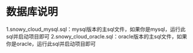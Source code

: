 # 数据库说明
1.snowy_cloud_mysql.sql：mysql版本的主sql文件，如果你是mysql，运行此sql并启动项目即可
2.snowy_cloud_oracle.sql：oracle版本的主sql文件，如果你是oracle，运行此sql并启动项目即可
